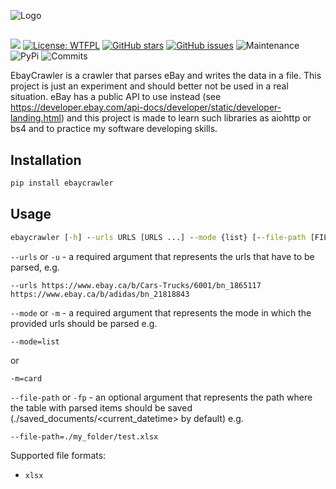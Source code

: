 ![Logo](https://media.discordapp.net/attachments/955362477137362954/969693707450323055/project_logo.png?width=1394&height=416)
## 
[![](https://img.shields.io/badge/python-3.8+-blue.svg)](https://www.python.org/downloads/release/python-383/)
[![License: WTFPL](https://img.shields.io/badge/License-WTFPL-brightgreen.svg)](http://www.wtfpl.net/about/)
[![GitHub stars](https://badgen.net/github/stars/ov3rwrite/ebaycrawler)](https://GitHub.com/ov3rwrite/ebaycrawler/stargazers/)
[![GitHub issues](https://badgen.net/github/issues/ov3rwrite/ebaycrawler)](https://GitHub.com/ov3rwrite/ebaycrawler/issues/)
![Maintenance](https://img.shields.io/maintenance/yes/2022)
![PyPi](https://img.shields.io/pypi/v/ebaycrawler)
![Commits](https://img.shields.io/github/commit-activity/m/ov3rwrite/ebaycrawler)

EbayCrawler is a crawler that parses eBay and writes the data in a file. This project is just an experiment and should better not be used in a real situation. eBay has a public API to use instead (see https://developer.ebay.com/api-docs/developer/static/developer-landing.html) and this project is made to learn such libraries as aiohttp or bs4 and to practice my software developing skills.

## Installation

```cmd
pip install ebaycrawler
```

## Usage
```cmd
ebaycrawler [-h] --urls URLS [URLS ...] --mode {list} [--file-path [FILE_PATH]]
```
`--urls` or `-u` - a required argument that represents the urls that have to be parsed, e.g.
```
--urls https://www.ebay.ca/b/Cars-Trucks/6001/bn_1865117 https://www.ebay.ca/b/adidas/bn_21818843
```
`--mode` or `-m` - a required argument that represents the mode in which the provided urls should be parsed e.g.
```
--mode=list
```
or
```
-m=card
```
`--file-path` or `-fp` - an optional argument that represents the path where the table with parsed items should be saved (./saved_documents/<current_datetime> by default) e.g.
```
--file-path=./my_folder/test.xlsx
```
Supported file formats:
- `xlsx`
